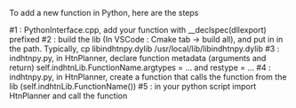 To add a new function in Python, here are the steps

#1 : PythonInterface.cpp, add your function with __declspec(dllexport) prefixed
#2 : build the lib (In VSCode : Cmake tab -> build all), and put in in the path. Typically, cp libindhtnpy.dylib /usr/local/lib/libindhtnpy.dylib
#3 : indhtnpy.py, in HtnPlanner, declare function metadata (arguments and return) self.indhtnLib.FunctionName.argtypes = ... and restype = ... 
#4 : indhtnpy.py, in HtnPlanner, create a function that calls the function from the lib (self.indhtnLib.FunctionName())
#5 : in your python script import HtnPlanner and call the function